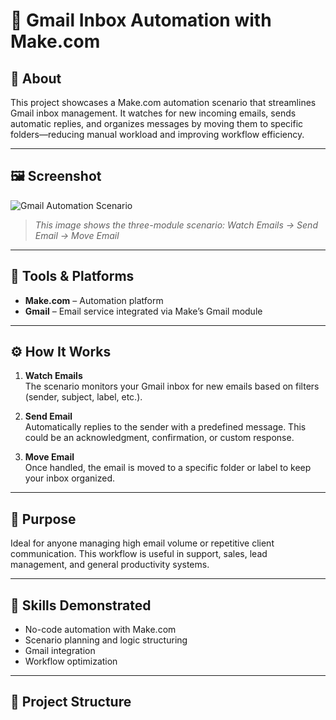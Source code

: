 # 📩 Gmail Inbox Automation with Make.com

## 📌 About
This project showcases a Make.com automation scenario that streamlines Gmail inbox management. It watches for new incoming emails, sends automatic replies, and organizes messages by moving them to specific folders—reducing manual workload and improving workflow efficiency.

---

## 🖼️ Screenshot

![Gmail Automation Scenario](screenshots/Screenshot%202025-06-01%20082257.png)


> *This image shows the three-module scenario: Watch Emails → Send Email → Move Email*

---

## 🔧 Tools & Platforms
- **Make.com** – Automation platform
- **Gmail** – Email service integrated via Make’s Gmail module

---

## ⚙️ How It Works

1. **Watch Emails**  
   The scenario monitors your Gmail inbox for new emails based on filters (sender, subject, label, etc.).

2. **Send Email**  
   Automatically replies to the sender with a predefined message. This could be an acknowledgment, confirmation, or custom response.

3. **Move Email**  
   Once handled, the email is moved to a specific folder or label to keep your inbox organized.

---

## 🎯 Purpose
Ideal for anyone managing high email volume or repetitive client communication. This workflow is useful in support, sales, lead management, and general productivity systems.

---

## 🧠 Skills Demonstrated
- No-code automation with Make.com
- Scenario planning and logic structuring
- Gmail integration
- Workflow optimization

---

## 📁 Project Structure
